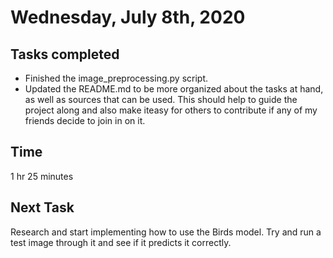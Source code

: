 # Wednesday, July 8th, 2020

## Tasks completed

* Finished the image_preprocessing.py script.
* Updated the README.md to be more organized about the tasks at hand, as well as sources that can be used. This should help to guide the project along and also make iteasy for others to contribute if any of my friends decide to join in on it.

## Time

1 hr 25 minutes

## Next Task

Research and start implementing how to use the Birds model. Try and run a test image through it and see if it predicts it correctly.